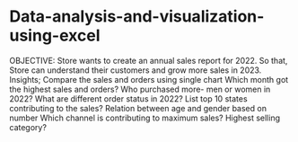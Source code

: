 # Data-analysis-and-visualization-using-excel
OBJECTIVE:
Store wants to create an annual sales report for 2022. So that, Store can understand their customers and grow more sales in 2023.
Insights;
Compare the sales and orders using single chart
Which month got the highest sales and orders? 
Who purchased more- men or women in 2022? 
What are different order status in 2022?
List top 10 states contributing to the sales?
Relation between age and gender based on number
Which channel is contributing to maximum sales? 
Highest selling category?
